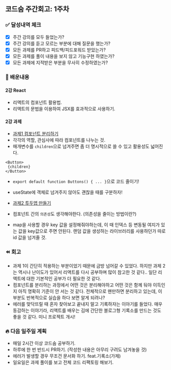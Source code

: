 ## 코드숨 주간회고: 1주차

### ✅ 달성내역 체크

- [x] 주간 강의를 모두 들었는가?
- [x] 주간 강의를 듣고 모르는 부분에 대해 질문을 했는가?
- [x] 모든 과제를 PR하고 피드백/피드포워드 받았는가?
- [x] 모든 과제를 풀이 내용을 보지 않고 기능구현 하였는가?
- [x] 모든 과제에 지적받은 부분을 무사히 수정하였는가?

### 💬 배운내용

#### 2강 React
- 리액트의 컴포넌트 활용법.
- 리액트의 문법을 이용하여 JSX를 효과적으로 사용하기.

#### 2강 과제 
- [과제1 컴포넌트 분리하기](https://github.com/CodeSoom/react-week2-assignment-1/pull/124)
- 각각의 역할, 관심사에 따라 컴포넌트를 나누는 것.
- 매개변수를 `children`으로 넘겨주면 좀 더 명시적으로 쓸 수 있고 활용성도 넓어진다.
```react
<Button>
 {children}
</Button>
```
- `export default function Buttons() { ... }`으로 코드 줄이기!
- useState에 객체로 넘겨주지 않아도 괜찮을 때를 구분하자!

- [과제2 투두앱 만들기](https://github.com/CodeSoom/react-week2-assignment-2/pull/106)
- 컴포넌트 간의 `의존성`도 생각해야한다. (의존성을 줄이는 방법이란?)
- map을 사용할 경우 key 값을 설정해줘야하는데, 이 때 인덱스 등 변동될 여지가 있는 값을 key값으로 주면 안된다. 랜덤 값을 생성하는 라이브러리를 사용하던가 따로 id 값을 넘겨줄 것.

### ⏪ 회고

- 과제 1이 간단히 적용하는 부분이었기 때문에 금방 넘어갈 수 있었다. 하지만 과제 2는 역시나 난이도가 있어서 리액트를 다시 공부하며 많이 참고한 것 같다.. 일단 리액트에 대한 기본적인 공부가 더 필요한 것 같다.
- 컴포넌트를 분리하는 과정에서 어떤 것은 분리해야하고 어떤 것은 함께 둬야 이득인지 아직 명확히 기준이 안 서는 것 같다. 전체적으로 왠만하면 분리하고 있는데, 이 부분도 반복적으로 실습을 하다 보면 알게 되려나?
- 에러를 맞닥뜨릴 때 혼자 찾아보고 끝내지 말고 기록하자는 이야기를 들었다. 매우 동감하는 이야기라, 리액트를 배우는 김에 간단한 블로그형 기록소를 만드는 것도 좋을 것 같다. 미니 프로젝트 개시!

### 🔥 다음 일주일 계획

- 매일 2시간 이상 코드숨 공부하기.
- 하루에 한 번 반드시 PR하기. (작성한 내용은 아무리 구려도 남겨놓을 것)
- 에러가 발생할 경우 무조건 문서화 하기. feat.기록소(가제)
- 일요일은 과제 풀이를 보고 전체 코드 리팩토링 해보기.
